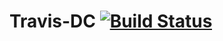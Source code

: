 Travis-DC   [![Build Status](https://travis-ci.org/kevindawson/Travis-DC.png?branch=master)](https://travis-ci.org/kevindawson/Travis-DC)
==========


